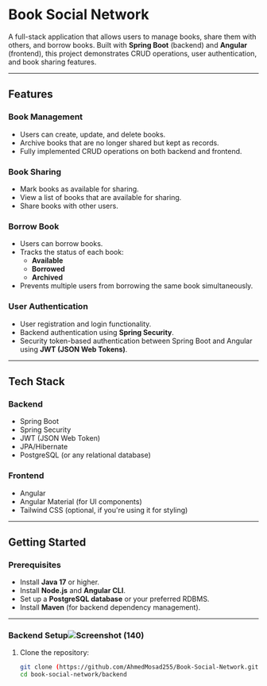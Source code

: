# Book Social Network

A full-stack application that allows users to manage books, share them with others, and borrow books. Built with **Spring Boot** (backend) and **Angular** (frontend), this project demonstrates CRUD operations, user authentication, and book sharing features.

---

## Features

### **Book Management**
- Users can create, update, and delete books.
- Archive books that are no longer shared but kept as records.
- Fully implemented CRUD operations on both backend and frontend.

### **Book Sharing**
- Mark books as available for sharing.
- View a list of books that are available for sharing.
- Share books with other users.

### **Borrow Book**
- Users can borrow books.
- Tracks the status of each book:
  - **Available**
  - **Borrowed**
  - **Archived**
- Prevents multiple users from borrowing the same book simultaneously.

### **User Authentication**
- User registration and login functionality.
- Backend authentication using **Spring Security**.
- Security token-based authentication between Spring Boot and Angular using **JWT (JSON Web Tokens)**.

---

## Tech Stack

### **Backend**
- Spring Boot
- Spring Security
- JWT (JSON Web Token)
- JPA/Hibernate
- PostgreSQL (or any relational database)

### **Frontend**
- Angular
- Angular Material (for UI components)
- Tailwind CSS (optional, if you're using it for styling)

---

## Getting Started

### **Prerequisites**
- Install **Java 17** or higher.
- Install **Node.js** and **Angular CLI**.
- Set up a **PostgreSQL database** or your preferred RDBMS.
- Install **Maven** (for backend dependency management).

---

### **Backend Setup**![Screenshot (140)](https://github.com/user-attachments/assets/2c552aea-77fc-406d-8153-ede0fc1c98df)

1. Clone the repository:
   ```bash
   git clone (https://github.com/AhmedMosad255/Book-Social-Network.git)
   cd book-social-network/backend
